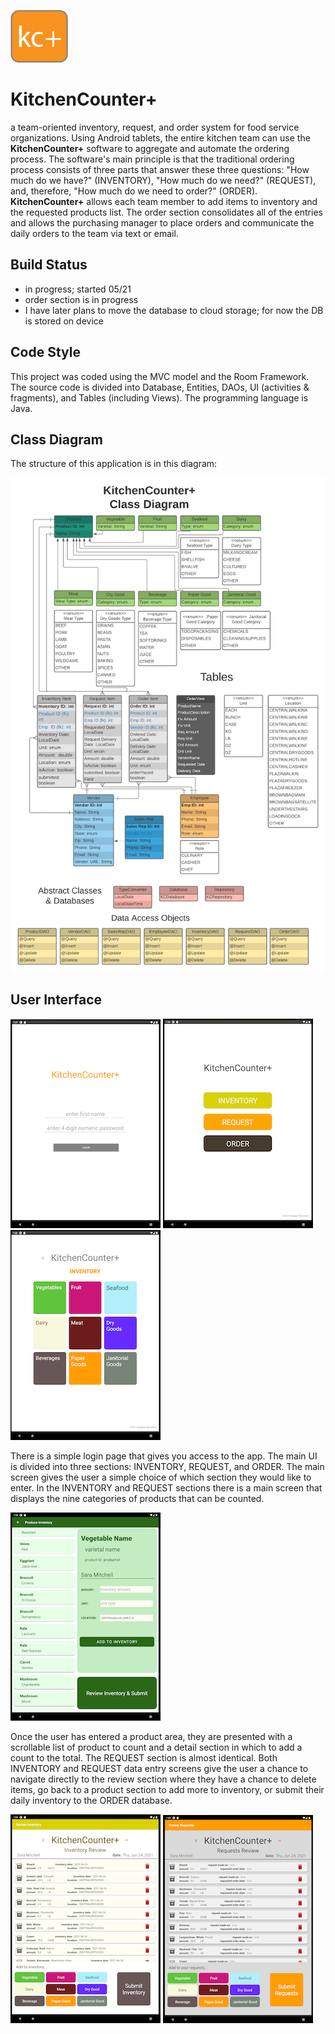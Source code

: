 
![kitchencounter_logo](images/kc_logo.png) 
# KitchenCounter+
a team-oriented inventory, request, and order system for food service 
organizations. Using Android tablets, the entire kitchen team can use 
the **KitchenCounter+** software to aggregate and automate the ordering 
process. The software's main principle is that the traditional ordering 
process consists of three parts that answer these three questions: 
"How much do we have?" (INVENTORY), "How much do we need?" (REQUEST), and, 
therefore, "How much do we need to order?" (ORDER). **KitchenCounter+** 
allows each team member to add items to inventory and the requested products 
list. The order section consolidates all of the entries and allows the 
purchasing manager to place orders and communicate the daily orders to the 
team via text or email.

## Build Status
- in progress; started 05/21
- order section is in progress
- I have later plans to move the database to cloud storage; for now the DB is stored on device

## Code Style
This project was coded using the MVC model and the Room Framework. The 
source code is divided into Database, Entities, DAOs, UI (activities & fragments),
and Tables (including Views). The programming language is Java.

## Class Diagram
The structure of this application is in this diagram:

![kitchencounter class diagram](images/kc_classdiagram.png)

## User Interface
![kitchencounter login](images/kc_login.png)  ![kitchencounter main](images/kc_main.png)  ![kitchencounter inventory](images/kc_inventory.png)

There is a simple login page that gives you access to the app. The main UI is divided into 
three sections: INVENTORY, REQUEST, and ORDER. The main screen gives the user a simple choice
of which section they would like to enter. In the INVENTORY and REQUEST sections there is a 
main screen that displays the nine categories of products that can be counted. 

![kitchencounter vegetables](images/kc_vegetable.png)

Once the user has entered a product area, they are presented with a scrollable list of product
to count and a detail section in which to add a count to the total. The REQUEST section is
almost identical. Both INVENTORY and REQUEST data entry screens give the user a chance to 
navigate directly to the review section where they have a chance to delete items, go back to a 
product section to add more to inventory, or submit their daily inventory to the ORDER database.

![kitchencounter inventory review](images/kc_inv_review.png) ![kitchencounter request review](images/kc_req_review.png)






